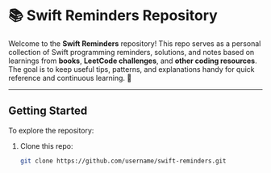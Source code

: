 # 📚 Swift Reminders Repository

Welcome to the **Swift Reminders** repository! This repo serves as a personal collection of Swift programming reminders, solutions, and notes based on learnings from **books**, **LeetCode challenges**, and **other coding resources**. The goal is to keep useful tips, patterns, and explanations handy for quick reference and continuous learning. 🚀

---

## Getting Started

To explore the repository:
1. Clone this repo:
   ```bash
   git clone https://github.com/username/swift-reminders.git
